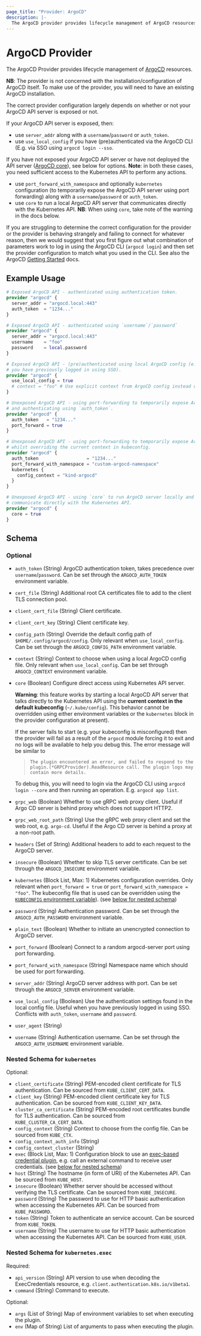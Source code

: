 ```yaml
---
page_title: "Provider: ArgoCD"
description: |-
  The ArgoCD provider provides lifecycle management of ArgoCD resources.
---
```


# ArgoCD Provider

The ArgoCD Provider provides lifecycle management of
[ArgoCD](https://argo-cd.readthedocs.io/en/stable/) resources.

**NB**: The provider is not concerned with the installation/configuration of
ArgoCD itself. To make use of the provider, you will need to have an existing
ArgoCD installation.

The correct provider configuration largely depends on whether or not your 
ArgoCD API server is exposed or not.

If your ArgoCD API server is exposed, then:
- use `server_addr` along with a `username`/`password` or `auth_token`. 
- use `use_local_config` if you have (pre)authenticated via the ArgoCD CLI (E.g.
  via SSO using `argocd login --sso`.

If you have not exposed your ArgoCD API server or have not deployed the API
server ([ArgoCD
core](https://argo-cd.readthedocs.io/en/stable/operator-manual/installation/#core)),
see below for options. **Note**: in both these cases, you need sufficient access
to the Kubernetes API to perform any actions.
- use `port_forward_with_namespace` and optionally `kubernetes` configuration
  (to temporarily expose the ArgoCD API server using port forwarding) along with
  a `username`/`password` or `auth_token`.
- use `core` to run a local ArgoCD API server that communicates directly with
  the Kubernetes API. **NB**: When using `core`, take note of the warning in 
  the docs below.

If you are struggling to determine the correct configuration for the provider or
the provider is behaving strangely and failing to connect for whatever reason,
then we would suggest that you first figure out what combination of parameters
work to log in using the ArgoCD CLI (`argocd login`) and then set the provider
configuration to match what you used in the CLI. See also the ArgoCD [Getting
Started](https://argo-cd.readthedocs.io/en/stable/getting_started/#3-access-the-argo-cd-api-server)
docs.

## Example Usage

```terraform
# Exposed ArgoCD API - authenticated using authentication token.
provider "argocd" {
  server_addr = "argocd.local:443"
  auth_token  = "1234..."
}

# Exposed ArgoCD API - authenticated using `username`/`password`
provider "argocd" {
  server_addr = "argocd.local:443"
  username    = "foo"
  password    = local.password
}

# Exposed ArgoCD API - (pre)authenticated using local ArgoCD config (e.g. when
# you have previously logged in using SSO).
provider "argocd" {
  use_local_config = true
  # context = "foo" # Use explicit context from ArgoCD config instead of `current-context`.
}

# Unexposed ArgoCD API - using port-forwarding to temporarily expose ArgoCD API
# and authenticating using `auth_token`.
provider "argocd" {
  auth_token   = "1234..."
  port_forward = true
}

# Unexposed ArgoCD API - using port-forwarding to temporarily expose ArgoCD API
# whilst overriding the current context in kubeconfig.
provider "argocd" {
  auth_token                  = "1234..."
  port_forward_with_namespace = "custom-argocd-namespace"
  kubernetes {
    config_context = "kind-argocd"
  }
}

# Unexposed ArgoCD API - using `core` to run ArgoCD server locally and
# communicate directly with the Kubernetes API.
provider "argocd" {
  core = true
}
```

<!-- schema generated by tfplugindocs -->
## Schema

### Optional

- `auth_token` (String) ArgoCD authentication token, takes precedence over `username`/`password`. Can be set through the `ARGOCD_AUTH_TOKEN` environment variable.
- `cert_file` (String) Additional root CA certificates file to add to the client TLS connection pool.
- `client_cert_file` (String) Client certificate.
- `client_cert_key` (String) Client certificate key.
- `config_path` (String) Override the default config path of `$HOME/.config/argocd/config`. Only relevant when `use_local_config`. Can be set through the `ARGOCD_CONFIG_PATH` environment variable.
- `context` (String) Context to choose when using a local ArgoCD config file. Only relevant when `use_local_config`. Can be set through `ARGOCD_CONTEXT` environment variable.
- `core` (Boolean) Configure direct access using Kubernetes API server.

  **Warning**: this feature works by starting a local ArgoCD API server that talks directly to the Kubernetes API using the **current context in the default kubeconfig** (`~/.kube/config`). This behavior cannot be overridden using either environment variables or the `kubernetes` block in the provider configuration at present).

  If the server fails to start (e.g. your kubeconfig is misconfigured) then the provider will fail as a result of the `argocd` module forcing it to exit and no logs will be available to help you debug this. The error message will be similar to
  > `The plugin encountered an error, and failed to respond to the plugin.(*GRPCProvider).ReadResource call. The plugin logs may contain more details.`

  To debug this, you will need to login via the ArgoCD CLI using `argocd login --core` and then running an operation. E.g. `argocd app list`.
- `grpc_web` (Boolean) Whether to use gRPC web proxy client. Useful if Argo CD server is behind proxy which does not support HTTP2.
- `grpc_web_root_path` (String) Use the gRPC web proxy client and set the web root, e.g. `argo-cd`. Useful if the Argo CD server is behind a proxy at a non-root path.
- `headers` (Set of String) Additional headers to add to each request to the ArgoCD server.
- `insecure` (Boolean) Whether to skip TLS server certificate. Can be set through the `ARGOCD_INSECURE` environment variable.
- `kubernetes` (Block List, Max: 1) Kubernetes configuration overrides.  Only relevant when `port_forward = true` or `port_forward_with_namespace = "foo"`. The kubeconfig file that is used can be overridden using the [`KUBECONFIG` environment variable](https://kubernetes.io/docs/concepts/configuration/organize-cluster-access-kubeconfig/#the-kubeconfig-environment-variable)). (see [below for nested schema](#nestedblock--kubernetes))
- `password` (String) Authentication password. Can be set through the `ARGOCD_AUTH_PASSWORD` environment variable.
- `plain_text` (Boolean) Whether to initiate an unencrypted connection to ArgoCD server.
- `port_forward` (Boolean) Connect to a random argocd-server port using port forwarding.
- `port_forward_with_namespace` (String) Namespace name which should be used for port forwarding.
- `server_addr` (String) ArgoCD server address with port. Can be set through the `ARGOCD_SERVER` environment variable.
- `use_local_config` (Boolean) Use the authentication settings found in the local config file. Useful when you have previously logged in using SSO. Conflicts with `auth_token`, `username` and `password`.
- `user_agent` (String)
- `username` (String) Authentication username. Can be set through the `ARGOCD_AUTH_USERNAME` environment variable.

<a id="nestedblock--kubernetes"></a>
### Nested Schema for `kubernetes`

Optional:

- `client_certificate` (String) PEM-encoded client certificate for TLS authentication. Can be sourced from `KUBE_CLIENT_CERT_DATA`.
- `client_key` (String) PEM-encoded client certificate key for TLS authentication. Can be sourced from `KUBE_CLIENT_KEY_DATA`.
- `cluster_ca_certificate` (String) PEM-encoded root certificates bundle for TLS authentication. Can be sourced from `KUBE_CLUSTER_CA_CERT_DATA`.
- `config_context` (String) Context to choose from the config file. Can be sourced from `KUBE_CTX`.
- `config_context_auth_info` (String)
- `config_context_cluster` (String)
- `exec` (Block List, Max: 1) Configuration block to use an [exec-based credential plugin](https://kubernetes.io/docs/reference/access-authn-authz/authentication/#client-go-credential-plugins), e.g. call an external command to receive user credentials. (see [below for nested schema](#nestedblock--kubernetes--exec))
- `host` (String) The hostname (in form of URI) of the Kubernetes API. Can be sourced from `KUBE_HOST`.
- `insecure` (Boolean) Whether server should be accessed without verifying the TLS certificate. Can be sourced from `KUBE_INSECURE`.
- `password` (String) The password to use for HTTP basic authentication when accessing the Kubernetes API. Can be sourced from `KUBE_PASSWORD`.
- `token` (String) Token to authenticate an service account. Can be sourced from `KUBE_TOKEN`.
- `username` (String) The username to use for HTTP basic authentication when accessing the Kubernetes API. Can be sourced from `KUBE_USER`.

<a id="nestedblock--kubernetes--exec"></a>
### Nested Schema for `kubernetes.exec`

Required:

- `api_version` (String) API version to use when decoding the ExecCredentials resource, e.g. `client.authentication.k8s.io/v1beta1`.
- `command` (String) Command to execute.

Optional:

- `args` (List of String) Map of environment variables to set when executing the plugin.
- `env` (Map of String) List of arguments to pass when executing the plugin.